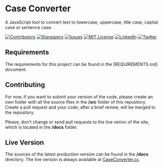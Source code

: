 # Case Converter

A JavaScript tool to convert text to lowercase, uppercase, title case, capital case or sentence case.

<!-- PROJECT SHIELDS -->
<!--
*** We are using markdown "reference style" links for readability.
*** Reference links are enclosed in brackets [ ] instead of parentheses ( ).
*** See the bottom of this document for the declaration of the reference variables
*** for build-url, contributors-url, etc. This is an optional, concise syntax you may use.
*** https://www.markdownguide.org/basic-syntax/#reference-style-links
-->

<!-- [![Build Status][build-shield]][build-url]-->
[![Contributors][contributors-shield]][contributors-url]
[![Stargazers][stars-shield]][stars-url]
[![Issues][issues-shield]][issues-url]
[![MIT License][license-shield]][license-url]
[![LinkedIn][linkedin-shield]][linkedin-url]
[![Twitter][twitter-shield]][twitter-url]

## Requirements

The requirements for this project can be found in the [REQUIREMENTS.md] document.

## Contributing

For now, if you want to submit your version of the code, please create an own folder with all the source files in the **/src** folder of this repository. Create a pull request and your code, after a brief review, will be merged to the repository.

Please, don't change or send pull requests to the live verion of the site, which is located in the **/docs** folder.

## Live Version

The sources of the latest production version can be found in the **/docs** directory. The live version is always available at [CaseConverter.cc](https://caseconverter.cc/).

<!-- MARKDOWN LINKS & IMAGES -->
<!-- https://www.markdownguide.org/basic-syntax/#reference-style-links -->
[contributors-shield]: https://img.shields.io/github/contributors/freewarelovers/CaseConverter
[contributors-url]: https://github.com/freewarelovers/CaseConverter/graphs/contributors
[stars-shield]: https://img.shields.io/github/stars/freewarelovers/CaseConverter
[stars-url]: https://github.com/freewarelovers/CaseConverter/stargazers
[issues-shield]: https://img.shields.io/github/issues/freewarelovers/CaseConverter
[issues-url]: https://github.com/freewarelovers/CaseConverter/issues
[license-shield]: https://img.shields.io/github/license/freewarelovers/CaseConverter
[license-url]: https://github.com/freewarelovers/CaseConverter/blob/master/LICENSE
[linkedin-shield]: https://img.shields.io/badge/-LinkedIn-black.svg?style=flat-square&logo=linkedin&colorB=555
[linkedin-url]: https://www.linkedin.com/company/freeware-lovers-gmbh/
[twitter-shield]: https://img.shields.io/twitter/follow/FreewareLovers?label=Follow&style=social
[twitter-url]: https://twitter.com/intent/follow?screen_name=FreewareLovers
